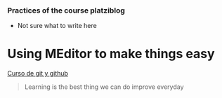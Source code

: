 
### Practices of the course platziblog

- Not sure what to write here 

# Using MEditor to make things easy
[Curso de git y github](https://platzi.com/cursos/git-github/)


> Learning is the best thing we can do improve everyday
